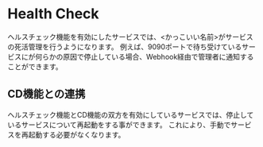 # Health Check
ヘルスチェック機能を有効にしたサービスでは、<かっこいい名前>がサービスの死活管理を行うようになります。
例えば、9090ポートで待ち受けているサービスにが何らかの原因で停止している場合、Webhook経由で管理者に通知することができます。

## CD機能との連携
ヘルスチェック機能とCD機能の双方を有効にしているサービスでは、停止しているサービスについて再起動をする事ができます。
これにより、手動でサービスを再起動する必要がなくなります。

